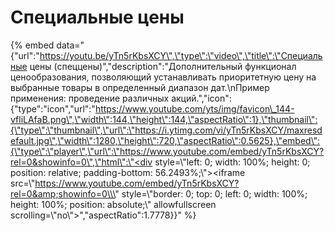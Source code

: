 # Специальные цены

{% embed data="{\"url\":\"https://youtu.be/yTn5rKbsXCY\",\"type\":\"video\",\"title\":\"Специальные цены \(спеццены\)\",\"description\":\"Дополнительный функционал ценообразования, позволяющий устанавливать приоритетную цену на выбранные товары в определенный диапазон дат.\\nПример применения: проведение различных акций.\",\"icon\":{\"type\":\"icon\",\"url\":\"https://www.youtube.com/yts/img/favicon\_144-vfliLAfaB.png\",\"width\":144,\"height\":144,\"aspectRatio\":1},\"thumbnail\":{\"type\":\"thumbnail\",\"url\":\"https://i.ytimg.com/vi/yTn5rKbsXCY/maxresdefault.jpg\",\"width\":1280,\"height\":720,\"aspectRatio\":0.5625},\"embed\":{\"type\":\"player\",\"url\":\"https://www.youtube.com/embed/yTn5rKbsXCY?rel=0&showinfo=0\",\"html\":\"<div style=\\\"left: 0; width: 100%; height: 0; position: relative; padding-bottom: 56.2493%;\\\"><iframe src=\\\"https://www.youtube.com/embed/yTn5rKbsXCY?rel=0&amp;showinfo=0\\\" style=\\\"border: 0; top: 0; left: 0; width: 100%; height: 100%; position: absolute;\\\" allowfullscreen scrolling=\\\"no\\\"></iframe></div>\",\"aspectRatio\":1.7778}}" %}



